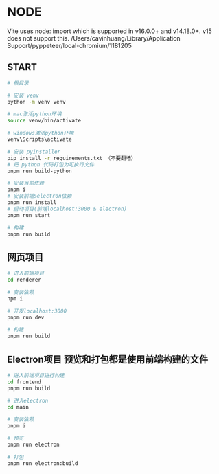 # NODE
Vite uses node: import which is supported in v16.0.0+ and v14.18.0+. v15 does not support this.
/Users/cavinhuang/Library/Application Support/pyppeteer/local-chromium/1181205
## START
``` bash
# 根目录

# 安装 venv
python -m venv venv

# mac激活python环境
source venv/bin/activate

# windows激活python环境
venv\Scripts\activate

# 安装 pyinstaller
pip install -r requirements.txt （不要翻墙）
# 把 python 代码打包为可执行文件
pnpm run build-python

# 安装当前依赖
pnpm i
# 安装前端&electron依赖
pnpm run install
# 启动项目(前端localhost:3000 & electron)
pnpm run start

# 构建
pnpm run build
```


## 网页项目

``` bash
# 进入前端项目
cd renderer

# 安装依赖
npm i

# 开发localhost:3000
pnpm run dev

# 构建
pnpm run build
```

## Electron项目 预览和打包都是使用前端构建的文件
``` bash
# 进入前端项目进行构建
cd frontend
pnpm run build

# 进入electron
cd main

# 安装依赖
pnpm i

# 预览
pnpm run electron

# 打包
pnpm run electron:build
```

